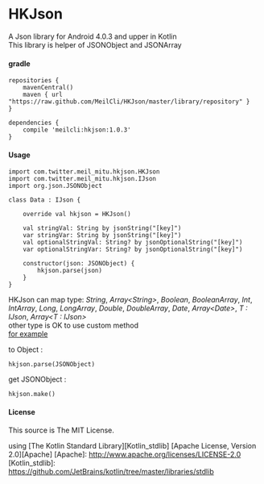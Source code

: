 # HKJson
A Json library for Android 4.0.3 and upper in Kotlin  
This library is helper of JSONObject and JSONArray

#### gradle
	repositories {
	    mavenCentral()
	    maven { url "https://raw.github.com/MeilCli/HKJson/master/library/repository" }
	}
	
	dependencies {
		compile 'meilcli:hkjson:1.0.3'
	}

#### Usage
	import com.twitter.meil_mitu.hkjson.HKJson
	import com.twitter.meil_mitu.hkjson.IJson
	import org.json.JSONObject
	
	class Data : IJson {
	
		override val hkjson = HKJson()
	
		val stringVal: String by jsonString("[key]")
		var stringVar: String by jsonString("[key]")
		val optionalStringVal: String? by jsonOptionalString("[key]")
		var optionalStringVar: String? by jsonOptionalString("[key]")
	
		constructor(json: JSONObject) {
			hkjson.parse(json)
		}
	}
	

HKJson can map type: *String*, *Array\<String\>*, *Boolean*, *BooleanArray*, *Int*, *IntArray*, *Long*, *LongArray*, *Double*, *DoubleArray*, *Date*, *Array\<Date\>*, *T : IJson*, *Array\<T : IJson\>*  
other type is OK to use custom method  
[for example](https://github.com/MeilCli/HKJson/tree/master/library/src/androidTest/kotlin/com/twitter/meil_mitu/hkjson/example)  
  
to Object :  

	hkjson.parse(JSONObject)
	
get JSONObject :   

	hkjson.make()
	


#### License

This source is The MIT License.

using [The Kotlin Standard Library][Kotlin_stdlib] [Apache License, Version 2.0][Apache]
[Apache]: http://www.apache.org/licenses/LICENSE-2.0
[Kotlin_stdlib]: https://github.com/JetBrains/kotlin/tree/master/libraries/stdlib
